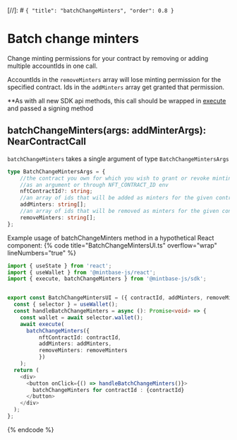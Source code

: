 [//]: # `{ "title": "batchChangeMinters", "order": 0.8 }`

# Batch change minters

Change minting permissions for your contract by removing or adding multiple accountIds in one call.

AccountIds in the ```removeMinters``` array will lose minting permission for the specified contract. Ids in the ```addMinters``` array get granted that permission.

**As with all new SDK api methods, this call should be wrapped in [execute](../#execute) and passed a signing method

## batchChangeMinters(args: addMinterArgs): NearContractCall

`batchChangeMinters` takes a single argument of type `BatchChangeMintersArgs`

```typescript
type BatchChangeMintersArgs = {
    //the contract you own for which you wish to grant or revoke minting access
    //as an argument or through NFT_CONTRACT_ID env
    nftContractId?: string;
    //an array of ids that will be added as minters for the given contractId, if nothing is provided no minters will be added
    addMinters: string[];
    //an array of ids that will be removed as minters for the given contractId, if nothing is provided no minters will be added
    removeMinters: string[];
};
```

Example usage of batchChangeMinters method in a hypothetical React component:
{% code title="BatchChangeMintersUI.ts" overflow="wrap" lineNumbers="true" %}

```typescript
import { useState } from 'react';
import { useWallet } from '@mintbase-js/react';
import { execute, batchChangeMinters } from '@mintbase-js/sdk';


export const BatchChangeMintersUI = ({ contractId, addMinters, removeMinters }: any) => {
  const { selector } = useWallet();
  const handleBatchChangeMinters = async (): Promise<void> => {
    const wallet = await selector.wallet();
    await execute(
      batchChangeMinters({ 
          nftContractId: contractId,
          addMinters: addMinters, 
          removeMinters: removeMinters 
          })
    );
  return (
    <div>
      <button onClick={() => handleBatchChangeMinters()}>
        batchChangeMinters for contractId : {contractId}
      </button>
    </div>
  );
};
```
{% endcode %}